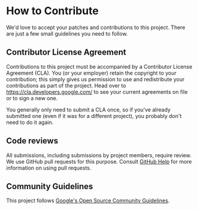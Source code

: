 # How to Contribute

We'd love to accept your patches and contributions to this project. There are just a few small
guidelines you need to follow.

## Contributor License Agreement

Contributions to this project must be accompanied by a Contributor License Agreement (CLA). You (or
your employer) retain the copyright to your contribution; this simply gives us permission to use and
redistribute your contributions as part of the project. Head over to
<https://cla.developers.google.com/> to see your current agreements on file or to sign a new one.

You generally only need to submit a CLA once, so if you've already submitted one
(even if it was for a different project), you probably don't need to do it again.

## Code reviews

All submissions, including submissions by project members, require review. We use GitHub pull
requests for this purpose. Consult
[GitHub Help](https://help.github.com/articles/about-pull-requests/) for more information on using
pull requests.

## Community Guidelines

This project follows
[Google's Open Source Community Guidelines](https://opensource.google/conduct/).
